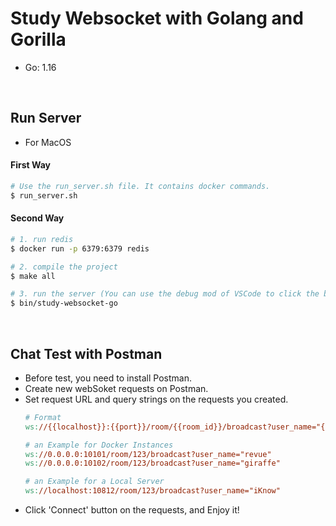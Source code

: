 # Study Websocket with Golang and Gorilla

* Go: 1.16

<br/>

## Run Server
- For MacOS

#### First Way

```bash
# Use the run_server.sh file. It contains docker commands.
$ run_server.sh
```

#### Second Way

```bash
# 1. run redis
$ docker run -p 6379:6379 redis 

# 2. compile the project
$ make all

# 3. run the server (You can use the debug mod of VSCode to click the button 'Launch')
$ bin/study-websocket-go
```

<br/>

## Chat Test with Postman

- Before test, you need to install Postman.
- Create new webSoket requests on Postman.
- Set request URL and query strings on the requests you created.
  ```Makefile
  # Format
  ws://{{localhost}}:{{port}}/room/{{room_id}}/broadcast?user_name="{{nick_name}}"

  # an Example for Docker Instances
  ws://0.0.0.0:10101/room/123/broadcast?user_name="revue"
  ws://0.0.0.0:10102/room/123/broadcast?user_name="giraffe"
  
  # an Example for a Local Server
  ws://localhost:10812/room/123/broadcast?user_name="iKnow"

  ```
- Click 'Connect' button on the requests, and Enjoy it!
